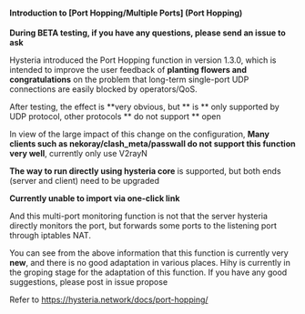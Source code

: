 #### Introduction to [Port Hopping/Multiple Ports] (Port Hopping)

**During BETA testing, if you have any questions, please send an issue to ask**

Hysteria introduced the Port Hopping function in version 1.3.0, which is intended to improve the user feedback of **planting flowers and congratulations** on the problem that long-term single-port UDP connections are easily blocked by operators/QoS.

After testing, the effect is **very obvious, but ** is ** only supported by UDP protocol, other protocols ** do not support ** open

In view of the large impact of this change on the configuration, **Many clients such as nekoray/clash_meta/passwall do not support this function very well**, currently only use V2rayN

**The way to run directly using hysteria core** is supported, but both ends (server and client) need to be upgraded

**Currently unable to import via one-click link**

And this multi-port monitoring function is not that the server hysteria directly monitors the port, but forwards some ports to the listening port through iptables NAT.

You can see from the above information that this function is currently very **new**, and there is no good adaptation in various places. Hihy is currently in the groping stage for the adaptation of this function. If you have any good suggestions, please post in issue propose

Refer to https://hysteria.network/docs/port-hopping/
